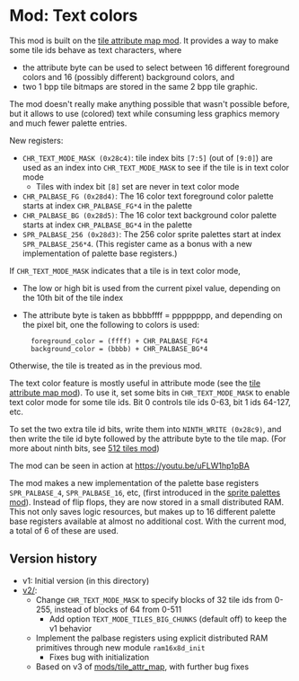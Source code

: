 Mod: Text colors
================
This mod is built on the [tile attribute map mod](../tile_attr_map/). It provides a way to make some tile ids behave as text characters, where
- the attribute byte can be used to select between 16 different foreground colors and 16 (possibly different) background colors, and
- two 1 bpp tile bitmaps are stored in the same 2 bpp tile graphic.

The mod doesn't really make anything possible that wasn't possible before, but it allows to use (colored) text while consuming less graphics memory and much fewer palette entries.

New registers:
- `CHR_TEXT_MODE_MASK (0x28c4)`: tile index bits `[7:5]` (out of `[9:0]`) are used as an index into `CHR_TEXT_MODE_MASK` to see if the tile is in text color mode
    - Tiles with index bit `[8]` set are never in text color mode
- `CHR_PALBASE_FG (0x28d4)`: The 16 color text foreground color palette starts at index `CHR_PALBASE_FG*4` in the palette
- `CHR_PALBASE_BG (0x28d5)`: The 16 color text background color palette starts at index `CHR_PALBASE_BG*4` in the palette
- `SPR_PALBASE_256 (0x28d3)`: The 256 color sprite palettes start at index `SPR_PALBASE_256*4`. (This register came as a bonus with a new implementation of palette base registers.)

If `CHR_TEXT_MODE_MASK` indicates that a tile is in text color mode,
- The low or high bit is used from the current pixel value, depending on the 10th bit of the tile index
- The attribute byte is taken as bbbbffff = pppppppp, and depending on the pixel bit, one the following to colors is used:

        foreground_color = (ffff) + CHR_PALBASE_FG*4
        background_color = (bbbb) + CHR_PALBASE_BG*4

Otherwise, the tile is treated as in the previous mod.

The text color feature is mostly useful in attribute mode (see the [tile attribute map mod](../tile_attr_map/)). To use it, set some bits in `CHR_TEXT_MODE_MASK` to enable text color mode for some tile ids. Bit 0 controls tile ids 0-63, bit 1 ids 64-127, etc.

To set the two extra tile id bits, write them into `NINTH_WRITE (0x28c9)`, and then write the tile id byte followed by the attribute byte to the tile map. (For more about ninth bits, see [512 tiles mod](../512_tiles/))

The mod can be seen in action at https://youtu.be/uFLW1hp1pBA

The mod makes a new implementation of the palette base registers `SPR_PALBASE_4`, `SPR_PALBASE_16`, etc, (first introduced in the [sprite palettes mod](../sprite_palettes/)). Instead of flip flops, they are now stored in a small distributed RAM. This not only saves logic resources, but makes up to 16 different palette base registers available at almost no additional cost. With the current mod, a total of 6 of these are used.

Version history
---------------
- v1: Initial version (in this directory)
- [v2/](v2/):
    - Change `CHR_TEXT_MODE_MASK` to specify blocks of 32 tile ids from 0-255, instead of blocks of 64 from 0-511
        - Add option `TEXT_MODE_TILES_BIG_CHUNKS` (default off) to keep the v1 behavior
    - Implement the palbase registers using explicit distributed RAM primitives through new module `ram16x8d_init`
        - Fixes bug with initialization
    - Based on v3 of [mods/tile_attr_map](../tile_attr_map), with further bug fixes
